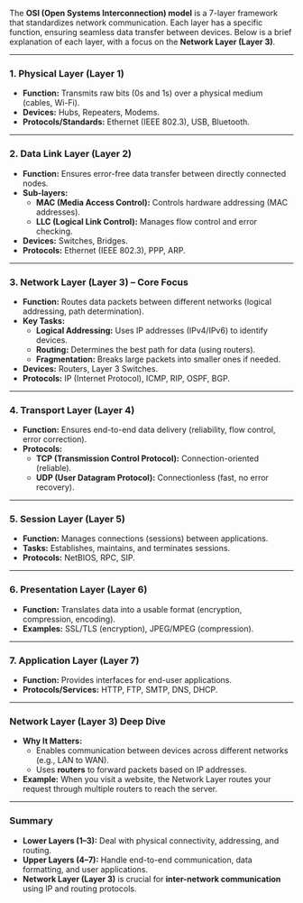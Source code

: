 The **OSI (Open Systems Interconnection) model** is a 7-layer framework that standardizes network communication. Each layer has a specific function, ensuring seamless data transfer between devices. Below is a brief explanation of each layer, with a focus on the **Network Layer (Layer 3)**.

---

### **1. Physical Layer (Layer 1)**
- **Function:** Transmits raw bits (0s and 1s) over a physical medium (cables, Wi-Fi).
- **Devices:** Hubs, Repeaters, Modems.
- **Protocols/Standards:** Ethernet (IEEE 802.3), USB, Bluetooth.

---

### **2. Data Link Layer (Layer 2)**
- **Function:** Ensures error-free data transfer between directly connected nodes.
- **Sub-layers:**
  - **MAC (Media Access Control):** Controls hardware addressing (MAC addresses).
  - **LLC (Logical Link Control):** Manages flow control and error checking.
- **Devices:** Switches, Bridges.
- **Protocols:** Ethernet (IEEE 802.3), PPP, ARP.

---

### **3. Network Layer (Layer 3) – Core Focus**
- **Function:** Routes data packets between different networks (logical addressing, path determination).
- **Key Tasks:**
  - **Logical Addressing:** Uses IP addresses (IPv4/IPv6) to identify devices.
  - **Routing:** Determines the best path for data (using routers).
  - **Fragmentation:** Breaks large packets into smaller ones if needed.
- **Devices:** Routers, Layer 3 Switches.
- **Protocols:** IP (Internet Protocol), ICMP, RIP, OSPF, BGP.

---

### **4. Transport Layer (Layer 4)**
- **Function:** Ensures end-to-end data delivery (reliability, flow control, error correction).
- **Protocols:**
  - **TCP (Transmission Control Protocol):** Connection-oriented (reliable).
  - **UDP (User Datagram Protocol):** Connectionless (fast, no error recovery).

---

### **5. Session Layer (Layer 5)**
- **Function:** Manages connections (sessions) between applications.
- **Tasks:** Establishes, maintains, and terminates sessions.
- **Protocols:** NetBIOS, RPC, SIP.

---

### **6. Presentation Layer (Layer 6)**
- **Function:** Translates data into a usable format (encryption, compression, encoding).
- **Examples:** SSL/TLS (encryption), JPEG/MPEG (compression).

---

### **7. Application Layer (Layer 7)**
- **Function:** Provides interfaces for end-user applications.
- **Protocols/Services:** HTTP, FTP, SMTP, DNS, DHCP.

---

### **Network Layer (Layer 3) Deep Dive**
- **Why It Matters:**  
  - Enables communication between devices across different networks (e.g., LAN to WAN).  
  - Uses **routers** to forward packets based on IP addresses.  
- **Example:** When you visit a website, the Network Layer routes your request through multiple routers to reach the server.

---

### **Summary**
- **Lower Layers (1–3):** Deal with physical connectivity, addressing, and routing.  
- **Upper Layers (4–7):** Handle end-to-end communication, data formatting, and user applications.  
- **Network Layer (Layer 3)** is crucial for **inter-network communication** using IP and routing protocols.